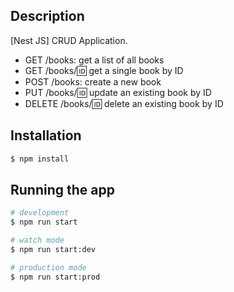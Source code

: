 
## Description

[Nest JS] CRUD Application.

- GET /books: get a list of all books 
- GET /books/:id: get a single book by ID 
- POST /books: create a new book 
- PUT /books/:id: update an existing book by ID 
- DELETE /books/:id: delete an existing book by ID

## Installation

```bash
$ npm install
```

## Running the app

```bash
# development
$ npm run start

# watch mode
$ npm run start:dev

# production mode
$ npm run start:prod
```
